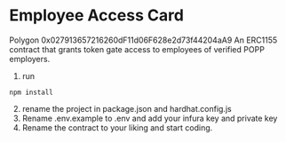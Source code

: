 # Employee Access Card
Polygon 0x027913657216260dF11d06F628e2d73f44204aA9
An ERC1155 contract that grants token gate access to employees of verified POPP employers.
1. run
```
npm install
```

2. rename the project in package.json and hardhat.config.js
3. Rename .env.example to .env and add your infura key and private key
4. Rename the contract to your liking and start coding.
